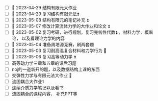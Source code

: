 - [ ] 🛫 2023-04-29 结构有限元大作业
- [ ] 🛫 2023-04-29 复习结构有限元法⏫ 
- [ ] 🛫 2023-05-08 结构有限元的笔记补充 ⏫ 
- [ ] 🛫 2023-05-07 修改计算流体力学的大作业和论文 ⏫ 
- [ ] 🛫 2023-05-02 复习考研，进行规划，复习完线性代数⏫ ，材料力学，概率论， 以及看理论力学的内容
- [ ] 🛫 2023-05-04 准备周培源竞赛，刷两套题 
- [ ] 🛫 2023-05-03 复习耐高温复合材料和力学行为 🔽 
- [ ] 🛫 2023-05-06 复习高等动力学 ⏫ 
- [ ] 高等动力学三章和五章的课后习题 
- [ ] noj的一道新开的题，以及数据结构上课的东西 
- [ ] 交弹性力学与有限元法大作业 🔼 
- [ ] 流固耦合大作业1
- [ ] 连续介质力学笔记以及看书 
- [ ] 流固耦合的课程内容， 补充PPT等 
